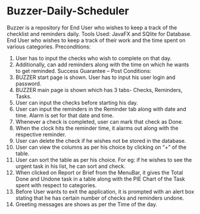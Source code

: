 # Buzzer-Daily-Scheduler
Buzzer is a repository for End User who wishes to keep a track of the checklist and reminders daily. 
Tools Used: JavaFX and SQlite for Database. 
End User who wishes to keep a track of their work and the time spent on various categories. 
Preconditions: 
1. User has to input the checks who wish to complete on that day. 
2. Additionally, can add reminders along with the time on which he wants to get reminded. 
Success Guarantee – Post Conditions: 
1. BUZZER start page is shown. User has to input his user login and password. 
2. BUZZER main page is shown which has 3 tabs- Checks, Reminders, Tasks. 
3. User can input the checks before starting his day. 
4. User can input the reminders in the Reminder tab along with date and time. Alarm is set for that date and time. 
5. Whenever a check is completed, user can mark that check as Done. 
6. When the clock hits the reminder time, it alarms out along with the respective reminder. 
7. User can delete the check if he wishes not be stored in the database. 
8. User can view the columns as per his choice by clicking on “+” of the table. 
9. User can sort the table as per his choice. For eg: if he wishes to see the urgent task in his list, he can sort and check. 
10. When clicked on Report or Brief from the MenuBar, it gives the Total Done and Undone task in a table along with the PIE Chart of the Task spent with respect to categories. 
11. Before User wants to exit the application, it is prompted with an alert box stating that he has certain number of checks and reminders undone. 
12. Greeting messages are shows as per the Time of the day.
